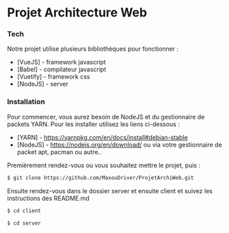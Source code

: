 # Projet Architecture Web

### Tech

Notre projet utilise plusieurs bibliothèques pour fonctionner :

* [VueJS] - framework javascript
* [Babel] - compilateur javascript
* [Vuetify] - framework css
* [NodeJS] - server

### Installation

Pour commencer, vous aurez besoin de NodeJS et du gestionnaire de packets YARN. Pour les installer utilisez les liens ci-dessous :

* [YARN] - https://yarnpkg.com/en/docs/install#debian-stable
* [NodeJS] - https://nodejs.org/en/download/ ou via votre gestionnaire de packet apt, pacman ou autre..

Premièrement rendez-vous ou vous souhaitez mettre le projet, puis  : 

```sh
$ git clone https://github.com/MaxouDriver/ProjetArchiWeb.git
```

Ensuite rendez-vous dans le dossier server et ensuite client et suivez les instructions des README.md

```sh
$ cd client
```
```sh
$ cd server
```
